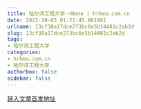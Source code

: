 ```yaml
---
title: 哈尔滨工程大学->None | hrbeu.com.cn
date: 2022-10-05 01:21:45.861861
urlname: 13cf38a17dce273bc6e5b14481c2ab2d
slug: 13cf38a17dce273bc6e5b14481c2ab2d
tags: 
- 哈尔滨工程大学
categories:
- hrbeu.com.cn
- 哈尔滨工程大学
authorbox: false
sidebar: false
---
```





[转入文章首发地址](https://wappass.baidu.com/static/captcha/tuxing.html?ak=572be823e2f50ea759a616c060d6b9f1&backurl=https%3A%2F%2Fmbd.baidu.com%2Fnewspage%2Fdata%2Flandingsuper%3Fthird%3Dbaijiahao%26baijiahao_id%3D1745181961783752043%26wfr%3Dspider%26c_source%3Dduedge&timestamp=1664932898&signature=ffee91088befcf24a5e177e1e6076e92)